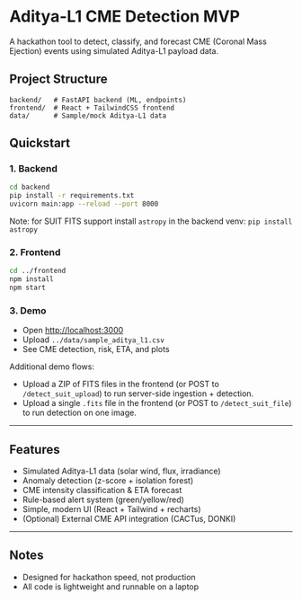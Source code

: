 # Aditya-L1 CME Detection MVP

A hackathon tool to detect, classify, and forecast CME (Coronal Mass Ejection) events using simulated Aditya-L1 payload data.

## Project Structure

```
backend/   # FastAPI backend (ML, endpoints)
frontend/  # React + TailwindCSS frontend
data/      # Sample/mock Aditya-L1 data
```

## Quickstart

### 1. Backend
```sh
cd backend
pip install -r requirements.txt
uvicorn main:app --reload --port 8000
```
Note: for SUIT FITS support install `astropy` in the backend venv: `pip install astropy`

### 2. Frontend
```sh
cd ../frontend
npm install
npm start
```

### 3. Demo
- Open [http://localhost:3000](http://localhost:3000)
- Upload `../data/sample_aditya_l1.csv`
- See CME detection, risk, ETA, and plots

Additional demo flows:
- Upload a ZIP of FITS files in the frontend (or POST to `/detect_suit_upload`) to run server-side ingestion + detection.
- Upload a single `.fits` file in the frontend (or POST to `/detect_suit_file`) to run detection on one image.

---

## Features
- Simulated Aditya-L1 data (solar wind, flux, irradiance)
- Anomaly detection (z-score + isolation forest)
- CME intensity classification & ETA forecast
- Rule-based alert system (green/yellow/red)
- Simple, modern UI (React + Tailwind + recharts)
- (Optional) External CME API integration (CACTus, DONKI)

---

## Notes
- Designed for hackathon speed, not production
- All code is lightweight and runnable on a laptop
